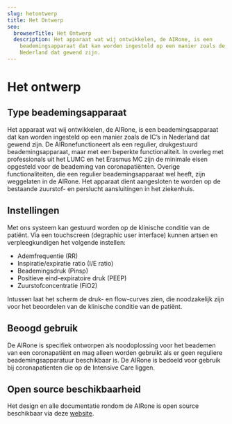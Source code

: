 ```yaml
---
slug: hetontwerp
title: Het Ontwerp
seo:
  browserTitle: Het Ontwerp
  description: Het apparaat wat wij ontwikkelen, de AIRone, is een
    beademingsapparaat dat kan worden ingesteld op een manier zoals de IC’s in
    Nederland dat gewend zijn.
---
```

<!--StartFragment-->

# Het ontwerp

## Type beademingsapparaat

Het apparaat wat wij ontwikkelen, de AIRone, is een beademingsapparaat dat kan worden ingesteld op een manier zoals de IC’s in Nederland dat gewend zijn. De AIRonefunctioneert als een regulier, drukgestuurd beademingsapparaat, maar met een beperkte functionaliteit. In overleg met professionals uit het LUMC en het Erasmus MC zijn de minimale eisen opgesteld voor de beademing van coronapatiënten. Overige functionaliteiten, die een regulier beademingsapparaat wel heeft, zijn weggelaten in de AIRone. Het apparaat dient aangesloten te worden op de bestaande zuurstof- en perslucht aansluitingen in het ziekenhuis.

## Instellingen

Met ons systeem kan gestuurd worden op de klinische conditie van de patiënt. Via een touchscreen (degraphic user interface) kunnen artsen en verpleegkundigen het volgende instellen:

* Ademfrequentie (RR)
* Inspiratie/expiratie ratio (I/E ratio)
* Beademingsdruk (Pinsp)
* Positieve eind-expiratoire druk (PEEP)
* Zuurstofconcentratie (FiO2)

Intussen laat het scherm de druk- en flow-curves zien, die noodzakelijk zijn voor het beoordelen van de klinische conditie van de patiënt.

## Beoogd gebruik

De AIRone is specifiek ontworpen als noodoplossing voor het beademen van een coronapatiënt en mag alleen worden gebruikt als er geen reguliere beademingsapparatuur beschikbaar is. De AIRone is bedoeld voor gebruik bij coronapatienten die op de Intensive Care liggen.

## Open source beschikbaarheid

Het design en alle documentatie rondom de AIRone is open source beschikbaar via deze [website](https://osf.io/mn7xq/).

<!--EndFragment-->